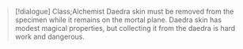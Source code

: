 >[!dialogue] Class;Alchemist
Daedra skin must be removed from the specimen while it remains on the mortal plane. Daedra skin has modest magical properties, but collecting it from the daedra is hard work and dangerous.